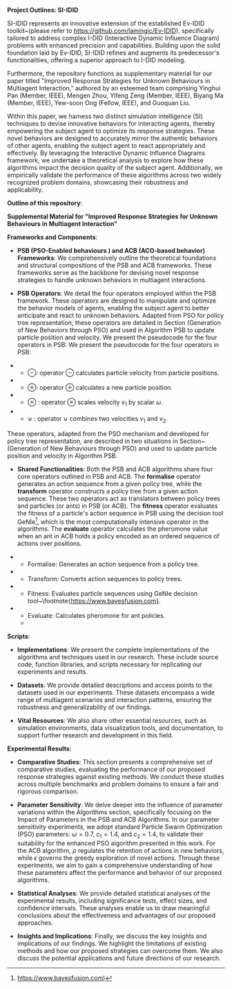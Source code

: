 **Project Outlines: SI-IDID**

SI-IDID represents an innovative extension of the established Ev-IDID toolkit~(please refer to https://github.com/lamingic/Ev-IDID), specifically tailored to address complex I-DID (Interactive Dynamic Influence Diagram) problems with enhanced precision and capabilities. Building upon the solid foundation laid by Ev-IDID, SI-IDID refines and augments its predecessor's functionalities, offering a superior approach to I-DID modeling.

Furthermore, the repository functions as supplementary material for our paper titled "Improved Response Strategies for Unknown Behaviours in Multiagent Interaction," authored by an esteemed team comprising Yinghui Pan (Member, IEEE), Mengen Zhou, Yifeng Zeng (Member, IEEE), Biyang Ma (Member, IEEE), Yew-soon Ong (Fellow, IEEE), and Guoquan Liu.

Within this paper, we harness two distinct simulation intelligence (SI) techniques to devise innovative behaviors for interacting agents, thereby empowering the subject agent to optimize its response strategies. These novel behaviors are designed to accurately mirror the authentic behaviors of other agents, enabling the subject agent to react appropriately and effectively. By leveraging the Interactive Dynamic Influence Diagrams framework, we undertake a theoretical analysis to explore how these algorithms impact the decision quality of the subject agent. Additionally, we empirically validate the performance of these algorithms across two widely recognized problem domains, showcasing their robustness and applicability.

**Outline of this repository**:

**Supplemental Material for "Improved Response Strategies for Unknown Behaviours in Multiagent Interaction"**

**Frameworks and Components**:

- **PSB (PSO-Enabled behaviours ) and ACB (ACO-based behavior) Frameworks**: We comprehensively outline the theoretical foundations and structural compositions of the PSB and ACB frameworks. These frameworks serve as the backbone for devising novel response strategies to handle unknown behaviors in multiagent interactions.

- **PSB Operators**: We detail the four operators employed within the PSB framework. These operators are designed to manipulate and optimize the behavior models of agents, enabling the subject agent to better anticipate and react to unknown behaviors. Adapted from PSO for policy tree representation, these operators are detailed in Section (Generation of New Behaviors through PSO) and used in Algorithm PSB to update particle position and velocity. We present the pseudocode for the four operators in PSB:
We present the pseudocode for the four operators in PSB:

- - $\ominus$: operator $\ominus$ calculates particle velocity from particle positions.
- - $\oplus$: operator $\oplus$ calculates a new particle position.
- - $\otimes$ : operator $\otimes$ scales velocity $v_1$ by scalar $\omega$.
- - $\uplus$ : operator $\uplus$ combines two velocities $v_1$ and $v_2$.

These operators, adapted from the PSO mechanism and developed for policy tree representation, are described in two situations in Section~(Generation of New  Behaviours through PSO) and used to update particle position and velocity in Algorithm PSB.

- **Shared Functionalities**: Both the PSB and ACB algorithms share four core operators outlined in PSB and ACB. The **formalise** operator generates an action sequence from a given policy tree, while the **transform** operator constructs a policy tree from a given action sequence. These two operators act as translators between policy trees and particles (or ants) in PSB (or ACB). The **fitness** operator evaluates the fitness of a particle's action sequence in PSB using the decision tool GeNIe[^1], which is the most computationally intensive operator in the algorithms. The **evaluate** operator calculates the pheromone value when an ant in ACB holds a policy encoded as an ordered sequence of actions over positions.
[^1]: https://www.bayesfusion.com)

- - Formalise: Generates an action sequence from a policy tree.  
- - Transform: Converts action sequences to policy trees. 
- - Fitness: Evaluates particle sequences using GeNIe decision tool~\footnote{https://www.bayesfusion.com}.  
- - Evaluate: Calculates pheromone for ant policies.
  - 
**Scripts**:

- **Implementations**: We present the complete implementations of the algorithms and techniques used in our research. These include source code, function libraries, and scripts necessary for replicating our experiments and results.

- **Datasets**: We provide detailed descriptions and access points to the datasets used in our experiments. These datasets encompass a wide range of multiagent scenarios and interaction patterns, ensuring the robustness and generalizability of our findings.

- **Vital Resources**: We also share other essential resources, such as simulation environments, data visualization tools, and documentation, to support further research and development in this field.

**Experimental Results**:

- **Comparative Studies**: This section presents a comprehensive set of comparative studies, evaluating the performance of our proposed response strategies against existing methods. We conduct these studies across multiple benchmarks and problem domains to ensure a fair and rigorous comparison.
  
- **Parameter Sensitivity**: We delve deeper into the influence of parameter variations within the Algorithms section, specifically focusing on the Impact of Parameters in the PSB and ACB Algorithms. In our parameter sensitivity experiments, we adopt standard Particle Swarm Optimization (PSO) parameters: $\omega=0.7$, $c_1=1.4$, and $c_2=1.4$, to validate their suitability for the enhanced PSO algorithm presented in this work. For the ACB algorithm, $\rho$ regulates the retention of actions in new behaviors, while $\epsilon$ governs the greedy exploration of novel actions. Through these experiments, we aim to gain a comprehensive understanding of how these parameters affect the performance and behavior of our proposed algorithms.

- **Statistical Analyses**: We provide detailed statistical analyses of the experimental results, including significance tests, effect sizes, and confidence intervals. These analyses enable us to draw meaningful conclusions about the effectiveness and advantages of our proposed approaches.

- **Insights and Implications**: Finally, we discuss the key insights and implications of our findings. We highlight the limitations of existing methods and how our proposed strategies can overcome them. We also discuss the potential applications and future directions of our research.
